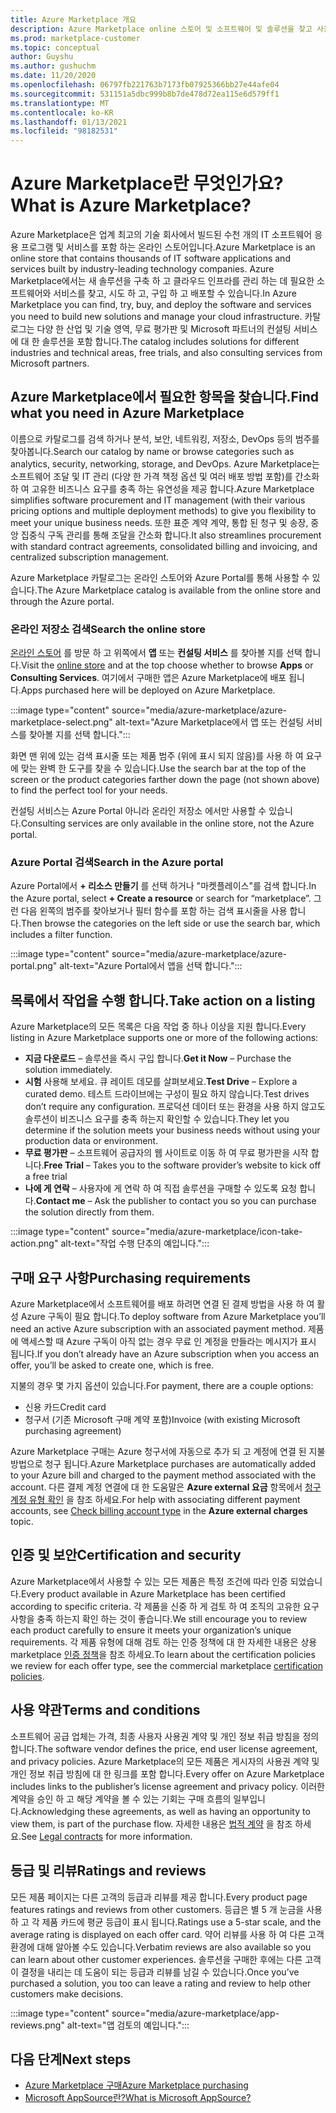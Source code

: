 ```yaml
---
title: Azure Marketplace 개요
description: Azure Marketplace online 스토어 및 소프트웨어 및 솔루션을 찾고 사용해 볼 수 있는 방법에 대해 알아봅니다.
ms.prod: marketplace-customer
ms.topic: conceptual
author: Guyshu
ms.author: gushuchm
ms.date: 11/20/2020
ms.openlocfilehash: 06797fb221763b7173fb07925366bb27e44afe04
ms.sourcegitcommit: 531151a5dbc999b8b7de478d72ea115e6d579ff1
ms.translationtype: MT
ms.contentlocale: ko-KR
ms.lasthandoff: 01/13/2021
ms.locfileid: "98182531"
---
```

# <a name="what-is-azure-marketplace"></a><span data-ttu-id="5c082-103">Azure Marketplace란 무엇인가요?</span><span class="sxs-lookup"><span data-stu-id="5c082-103">What is Azure Marketplace?</span></span>

<span data-ttu-id="5c082-104">Azure Marketplace은 업계 최고의 기술 회사에서 빌드된 수천 개의 IT 소프트웨어 응용 프로그램 및 서비스를 포함 하는 온라인 스토어입니다.</span><span class="sxs-lookup"><span data-stu-id="5c082-104">Azure Marketplace is an online store that contains thousands of IT software applications and services built by industry-leading technology companies.</span></span> <span data-ttu-id="5c082-105">Azure Marketplace에서는 새 솔루션을 구축 하 고 클라우드 인프라를 관리 하는 데 필요한 소프트웨어와 서비스를 찾고, 시도 하 고, 구입 하 고 배포할 수 있습니다.</span><span class="sxs-lookup"><span data-stu-id="5c082-105">In Azure Marketplace you can find, try, buy, and deploy the software and services you need to build new solutions and manage your cloud infrastructure.</span></span> <span data-ttu-id="5c082-106">카탈로그는 다양 한 산업 및 기술 영역, 무료 평가판 및 Microsoft 파트너의 컨설팅 서비스에 대 한 솔루션을 포함 합니다.</span><span class="sxs-lookup"><span data-stu-id="5c082-106">The catalog includes solutions for different industries and technical areas, free trials, and also consulting services from Microsoft partners.</span></span>

## <a name="find-what-you-need-in-azure-marketplace"></a><span data-ttu-id="5c082-107">Azure Marketplace에서 필요한 항목을 찾습니다.</span><span class="sxs-lookup"><span data-stu-id="5c082-107">Find what you need in Azure Marketplace</span></span>

<span data-ttu-id="5c082-108">이름으로 카탈로그를 검색 하거나 분석, 보안, 네트워킹, 저장소, DevOps 등의 범주를 찾아봅니다.</span><span class="sxs-lookup"><span data-stu-id="5c082-108">Search our catalog by name or browse categories such as analytics, security, networking, storage, and DevOps.</span></span> <span data-ttu-id="5c082-109">Azure Marketplace는 소프트웨어 조달 및 IT 관리 (다양 한 가격 책정 옵션 및 여러 배포 방법 포함)를 간소화 하 여 고유한 비즈니스 요구를 충족 하는 유연성을 제공 합니다.</span><span class="sxs-lookup"><span data-stu-id="5c082-109">Azure Marketplace simplifies software procurement and IT management (with their various pricing options and multiple deployment methods) to give you flexibility to meet your unique business needs.</span></span> <span data-ttu-id="5c082-110">또한 표준 계약 계약, 통합 된 청구 및 송장, 중앙 집중식 구독 관리를 통해 조달을 간소화 합니다.</span><span class="sxs-lookup"><span data-stu-id="5c082-110">It also streamlines procurement with standard contract agreements, consolidated billing and invoicing, and centralized subscription management.</span></span>

<span data-ttu-id="5c082-111">Azure Marketplace 카탈로그는 온라인 스토어와 Azure Portal를 통해 사용할 수 있습니다.</span><span class="sxs-lookup"><span data-stu-id="5c082-111">The Azure Marketplace catalog is available from the online store and through the Azure portal.</span></span>  

### <a name="search-the-online-store"></a><span data-ttu-id="5c082-112">온라인 저장소 검색</span><span class="sxs-lookup"><span data-stu-id="5c082-112">Search the online store</span></span>

<span data-ttu-id="5c082-113">[온라인 스토어](https://azuremarketplace.microsoft.com/) 를 방문 하 고 위쪽에서 **앱** 또는 **컨설팅 서비스** 를 찾아볼 지를 선택 합니다.</span><span class="sxs-lookup"><span data-stu-id="5c082-113">Visit the [online store](https://azuremarketplace.microsoft.com/) and at the top choose whether to browse **Apps** or **Consulting Services**.</span></span> <span data-ttu-id="5c082-114">여기에서 구매한 앱은 Azure Marketplace에 배포 됩니다.</span><span class="sxs-lookup"><span data-stu-id="5c082-114">Apps purchased here will be deployed on Azure Marketplace.</span></span>

:::image type="content" source="media/azure-marketplace/azure-marketplace-select.png" alt-text="Azure Marketplace에서 앱 또는 컨설팅 서비스를 찾아볼 지를 선택 합니다.":::

<span data-ttu-id="5c082-116">화면 맨 위에 있는 검색 표시줄 또는 제품 범주 (위에 표시 되지 않음)를 사용 하 여 요구에 맞는 완벽 한 도구를 찾을 수 있습니다.</span><span class="sxs-lookup"><span data-stu-id="5c082-116">Use the search bar at the top of the screen or the product categories farther down the page (not shown above) to find the perfect tool for your needs.</span></span>

<span data-ttu-id="5c082-117">컨설팅 서비스는 Azure Portal 아니라 온라인 저장소 에서만 사용할 수 있습니다.</span><span class="sxs-lookup"><span data-stu-id="5c082-117">Consulting services are only available in the online store, not the Azure portal.</span></span>

### <a name="search-in-the-azure-portal"></a><span data-ttu-id="5c082-118">Azure Portal 검색</span><span class="sxs-lookup"><span data-stu-id="5c082-118">Search in the Azure portal</span></span>

<span data-ttu-id="5c082-119">Azure Portal에서 **+ 리소스 만들기** 를 선택 하거나 "마켓플레이스"를 검색 합니다.</span><span class="sxs-lookup"><span data-stu-id="5c082-119">In the Azure portal, select **+ Create a resource** or search for “marketplace”.</span></span> <span data-ttu-id="5c082-120">그런 다음 왼쪽의 범주를 찾아보거나 필터 함수를 포함 하는 검색 표시줄을 사용 합니다.</span><span class="sxs-lookup"><span data-stu-id="5c082-120">Then browse the categories on the left side or use the search bar, which includes a filter function.</span></span>

:::image type="content" source="media/azure-marketplace/azure-portal.png" alt-text="Azure Portal에서 앱을 선택 합니다.":::

## <a name="take-action-on-a-listing"></a><span data-ttu-id="5c082-122">목록에서 작업을 수행 합니다.</span><span class="sxs-lookup"><span data-stu-id="5c082-122">Take action on a listing</span></span>

<span data-ttu-id="5c082-123">Azure Marketplace의 모든 목록은 다음 작업 중 하나 이상을 지원 합니다.</span><span class="sxs-lookup"><span data-stu-id="5c082-123">Every listing in Azure Marketplace supports one or more of the following actions:</span></span>

- <span data-ttu-id="5c082-124">**지금 다운로드** – 솔루션을 즉시 구입 합니다.</span><span class="sxs-lookup"><span data-stu-id="5c082-124">**Get it Now** – Purchase the solution immediately.</span></span>
- <span data-ttu-id="5c082-125">**시험** 사용해 보세요. 큐 레이트 데모를 살펴보세요.</span><span class="sxs-lookup"><span data-stu-id="5c082-125">**Test Drive** – Explore a curated demo.</span></span> <span data-ttu-id="5c082-126">테스트 드라이브에는 구성이 필요 하지 않습니다.</span><span class="sxs-lookup"><span data-stu-id="5c082-126">Test drives don’t require any configuration.</span></span> <span data-ttu-id="5c082-127">프로덕션 데이터 또는 환경을 사용 하지 않고도 솔루션이 비즈니스 요구를 충족 하는지 확인할 수 있습니다.</span><span class="sxs-lookup"><span data-stu-id="5c082-127">They let you determine if the solution meets your business needs without using your production data or environment.</span></span>
- <span data-ttu-id="5c082-128">**무료 평가판** – 소프트웨어 공급자의 웹 사이트로 이동 하 여 무료 평가판을 시작 합니다.</span><span class="sxs-lookup"><span data-stu-id="5c082-128">**Free Trial** – Takes you to the software provider’s website to kick off a free trial</span></span>
- <span data-ttu-id="5c082-129">**나에 게 연락** – 사용자에 게 연락 하 여 직접 솔루션을 구매할 수 있도록 요청 합니다.</span><span class="sxs-lookup"><span data-stu-id="5c082-129">**Contact me** – Ask the publisher to contact you so you can purchase the solution directly from them.</span></span>

:::image type="content" source="media/azure-marketplace/icon-take-action.png" alt-text="작업 수행 단추의 예입니다.":::

## <a name="purchasing-requirements"></a><span data-ttu-id="5c082-131">구매 요구 사항</span><span class="sxs-lookup"><span data-stu-id="5c082-131">Purchasing requirements</span></span>

<span data-ttu-id="5c082-132">Azure Marketplace에서 소프트웨어를 배포 하려면 연결 된 결제 방법을 사용 하 여 활성 Azure 구독이 필요 합니다.</span><span class="sxs-lookup"><span data-stu-id="5c082-132">To deploy software from Azure Marketplace you’ll need an active Azure subscription with an associated payment method.</span></span> <span data-ttu-id="5c082-133">제품에 액세스할 때 Azure 구독이 아직 없는 경우 무료 인 계정을 만들라는 메시지가 표시 됩니다.</span><span class="sxs-lookup"><span data-stu-id="5c082-133">If you don’t already have an Azure subscription when you access an offer, you’ll be asked to create one, which is free.</span></span>

<span data-ttu-id="5c082-134">지불의 경우 몇 가지 옵션이 있습니다.</span><span class="sxs-lookup"><span data-stu-id="5c082-134">For payment, there are a couple options:</span></span>  

- <span data-ttu-id="5c082-135">신용 카드</span><span class="sxs-lookup"><span data-stu-id="5c082-135">Credit card</span></span>
- <span data-ttu-id="5c082-136">청구서 (기존 Microsoft 구매 계약 포함)</span><span class="sxs-lookup"><span data-stu-id="5c082-136">Invoice (with existing Microsoft purchasing agreement)</span></span>

<span data-ttu-id="5c082-137">Azure Marketplace 구매는 Azure 청구서에 자동으로 추가 되 고 계정에 연결 된 지불 방법으로 청구 됩니다.</span><span class="sxs-lookup"><span data-stu-id="5c082-137">Azure Marketplace purchases are automatically added to your Azure bill and charged to the payment method associated with the account.</span></span> <span data-ttu-id="5c082-138">다른 결제 계정 연결에 대 한 도움말은 **Azure external 요금** 항목에서 [청구 계정 유형 확인](/azure/cost-management-billing/understand/understand-azure-marketplace-charges#check-billing-account-type) 을 참조 하세요.</span><span class="sxs-lookup"><span data-stu-id="5c082-138">For help with associating different payment accounts, see [Check billing account type](/azure/cost-management-billing/understand/understand-azure-marketplace-charges#check-billing-account-type) in the **Azure external charges** topic.</span></span>

## <a name="certification-and-security"></a><span data-ttu-id="5c082-139">인증 및 보안</span><span class="sxs-lookup"><span data-stu-id="5c082-139">Certification and security</span></span>

<span data-ttu-id="5c082-140">Azure Marketplace에서 사용할 수 있는 모든 제품은 특정 조건에 따라 인증 되었습니다.</span><span class="sxs-lookup"><span data-stu-id="5c082-140">Every product available in Azure Marketplace has been certified according to specific criteria.</span></span> <span data-ttu-id="5c082-141">각 제품을 신중 하 게 검토 하 여 조직의 고유한 요구 사항을 충족 하는지 확인 하는 것이 좋습니다.</span><span class="sxs-lookup"><span data-stu-id="5c082-141">We still encourage you to review each product carefully to ensure it meets your organization’s unique requirements.</span></span> <span data-ttu-id="5c082-142">각 제품 유형에 대해 검토 하는 인증 정책에 대 한 자세한 내용은 상용 marketplace [인증 정책](/legal/marketplace/certification-policies)을 참조 하세요.</span><span class="sxs-lookup"><span data-stu-id="5c082-142">To learn about the certification policies we review for each offer type, see the commercial marketplace [certification policies](/legal/marketplace/certification-policies).</span></span>

## <a name="terms-and-conditions"></a><span data-ttu-id="5c082-143">사용 약관</span><span class="sxs-lookup"><span data-stu-id="5c082-143">Terms and conditions</span></span>

<span data-ttu-id="5c082-144">소프트웨어 공급 업체는 가격, 최종 사용자 사용권 계약 및 개인 정보 취급 방침을 정의 합니다.</span><span class="sxs-lookup"><span data-stu-id="5c082-144">The software vendor defines the price, end user license agreement, and privacy policies.</span></span> <span data-ttu-id="5c082-145">Azure Marketplace의 모든 제품은 게시자의 사용권 계약 및 개인 정보 취급 방침에 대 한 링크를 포함 합니다.</span><span class="sxs-lookup"><span data-stu-id="5c082-145">Every offer on Azure Marketplace includes links to the publisher’s license agreement and privacy policy.</span></span> <span data-ttu-id="5c082-146">이러한 계약을 승인 하 고 해당 계약을 볼 수 있는 기회는 구매 흐름의 일부입니다.</span><span class="sxs-lookup"><span data-stu-id="5c082-146">Acknowledging these agreements, as well as having an opportunity to view them, is part of the purchase flow.</span></span> <span data-ttu-id="5c082-147">자세한 내용은 [법적 계약](legal-contracts.md) 을 참조 하세요.</span><span class="sxs-lookup"><span data-stu-id="5c082-147">See [Legal contracts](legal-contracts.md) for more information.</span></span>

## <a name="ratings-and-reviews"></a><span data-ttu-id="5c082-148">등급 및 리뷰</span><span class="sxs-lookup"><span data-stu-id="5c082-148">Ratings and reviews</span></span>

<span data-ttu-id="5c082-149">모든 제품 페이지는 다른 고객의 등급과 리뷰를 제공 합니다.</span><span class="sxs-lookup"><span data-stu-id="5c082-149">Every product page features ratings and reviews from other customers.</span></span> <span data-ttu-id="5c082-150">등급은 별 5 개 눈금을 사용 하 고 각 제품 카드에 평균 등급이 표시 됩니다.</span><span class="sxs-lookup"><span data-stu-id="5c082-150">Ratings use a 5-star scale, and the average rating is displayed on each offer card.</span></span> <span data-ttu-id="5c082-151">약어 리뷰를 사용 하 여 다른 고객 환경에 대해 알아볼 수도 있습니다.</span><span class="sxs-lookup"><span data-stu-id="5c082-151">Verbatim reviews are also available so you can learn about other customer experiences.</span></span> <span data-ttu-id="5c082-152">솔루션을 구매한 후에는 다른 고객이 결정을 내리는 데 도움이 되는 등급과 리뷰를 남길 수 있습니다.</span><span class="sxs-lookup"><span data-stu-id="5c082-152">Once you’ve purchased a solution, you too can leave a rating and review to help other customers make decisions.</span></span>

:::image type="content" source="media/azure-marketplace/app-reviews.png" alt-text="앱 검토의 예입니다.":::

## <a name="next-steps"></a><span data-ttu-id="5c082-154">다음 단계</span><span class="sxs-lookup"><span data-stu-id="5c082-154">Next steps</span></span>

- [<span data-ttu-id="5c082-155">Azure Marketplace 구매</span><span class="sxs-lookup"><span data-stu-id="5c082-155">Azure Marketplace purchasing</span></span>](azure-purchasing-invoicing.md)
- [<span data-ttu-id="5c082-156">Microsoft AppSource란?</span><span class="sxs-lookup"><span data-stu-id="5c082-156">What is Microsoft AppSource?</span></span>](appsource-overview.md)